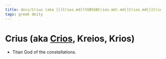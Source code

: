 ```yaml
---
title: docs/Crius (aka [[[Crios.md](%5B%5BCrios.md).md|[Crios.md|[[Crios](%5BCrios)]([[[Crios.md](%5B%5BCrios.md).md|[Crios.md|[Crios]].md)]([[[Crios.md](%5B%5BCrios.md).md|[Crios.md|[Crios](Crios.md)]([[[Crios.md](%5B%5BCrios.md).md|[Crios.md|[Crios]].md).md), Kreios, Krios)
tags: greek deity
---
```


# Crius (aka [Crios](Crios.md.md), Kreios, Krios) 
- Titan God of the constellations.